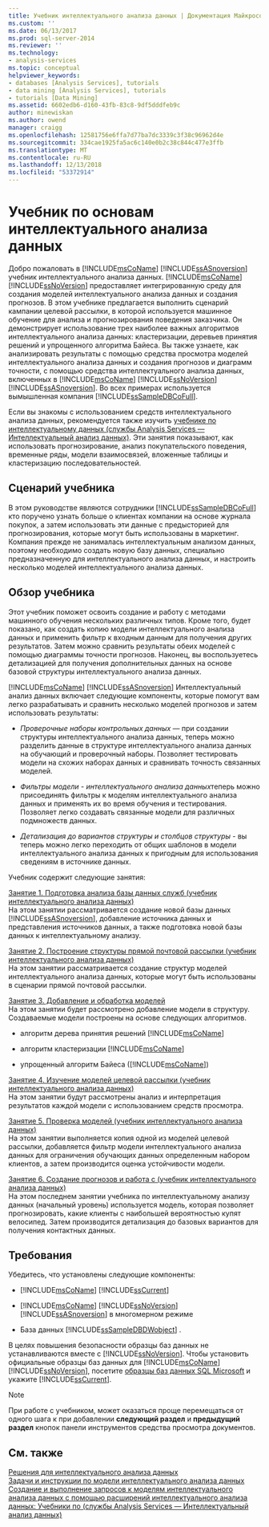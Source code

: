 ```yaml
---
title: Учебник интеллектуального анализа данных | Документация Майкрософт
ms.custom: ''
ms.date: 06/13/2017
ms.prod: sql-server-2014
ms.reviewer: ''
ms.technology:
- analysis-services
ms.topic: conceptual
helpviewer_keywords:
- databases [Analysis Services], tutorials
- data mining [Analysis Services], tutorials
- tutorials [Data Mining]
ms.assetid: 6602edb6-d160-43fb-83c8-9df5dddfeb9c
author: minewiskan
ms.author: owend
manager: craigg
ms.openlocfilehash: 12581756e6ffa7d77ba7dc3339c3f38c96962d4e
ms.sourcegitcommit: 334cae1925fa5ac6c140e0b2c38c844c477e3ffb
ms.translationtype: MT
ms.contentlocale: ru-RU
ms.lasthandoff: 12/13/2018
ms.locfileid: "53372914"
---
```

# <a name="basic-data-mining-tutorial"></a>Учебник по основам интеллектуального анализа данных
  Добро пожаловать в [!INCLUDE[msCoName](../includes/msconame-md.md)] [!INCLUDE[ssASnoversion](../includes/ssasnoversion-md.md)] учебник интеллектуального анализа данных. [!INCLUDE[msCoName](../includes/msconame-md.md)] [!INCLUDE[ssNoVersion](../includes/ssnoversion-md.md)] предоставляет интегрированную среду для создания моделей интеллектуального анализа данных и создания прогнозов. В этом учебнике предлагается выполнить сценарий кампании целевой рассылки, в которой используется машинное обучение для анализа и прогнозирования поведения заказчика. Он демонстрирует использование трех наиболее важных алгоритмов интеллектуального анализа данных: кластеризации, деревьев принятия решений и упрощенного алгоритма Байеса. Вы также узнаете, как анализировать результаты с помощью средства просмотра моделей интеллектуального анализа данных и создания прогнозов и диаграмм точности, с помощью средства интеллектуального анализа данных, включенных в [!INCLUDE[msCoName](../includes/msconame-md.md)] [!INCLUDE[ssNoVersion](../includes/ssnoversion-md.md)] [!INCLUDE[ssASnoversion](../includes/ssasnoversion-md.md)]. Во всех примерах используется вымышленная компания [!INCLUDE[ssSampleDBCoFull](../includes/sssampledbcofull-md.md)].  
  
 Если вы знакомы с использованием средств интеллектуального анализа данных, рекомендуется также изучить [учебнике по интеллектуальному данных &#40;службы Analysis Services — Интеллектуальный анализ данных&#41;](../../2014/tutorials/intermediate-data-mining-tutorial-analysis-services-data-mining.md). Эти занятия показывают, как использовать прогнозирование, анализ покупательского поведения, временные ряды, модели взаимосвязей, вложенные таблицы и кластеризацию последовательностей.  
  
## <a name="tutorial-scenario"></a>Сценарий учебника  
 В этом руководстве являются сотрудники [!INCLUDE[ssSampleDBCoFull](../includes/sssampledbcofull-md.md)] кто поручено узнать больше о клиентах компании на основе журнала покупок, а затем использовать эти данные с предысторией для прогнозирования, которые могут быть использованы в маркетинг. Компания прежде не занималась интеллектуальным анализом данных, поэтому необходимо создать новую базу данных, специально предназначенную для интеллектуального анализа данных, и настроить несколько моделей интеллектуального анализа данных.  
  
## <a name="what-you-will-learn"></a>Обзор учебника  
 Этот учебник поможет освоить создание и работу с методами машинного обучения нескольких различных типов. Кроме того, будет показано, как создать копию модели интеллектуального анализа данных и применить фильтр к входным данным для получения других результатов. Затем можно сравнить результаты обеих моделей с помощью диаграммы точности прогнозов. Наконец, вы воспользуетесь детализацией для получения дополнительных данных на основе базовой структуры интеллектуального анализа данных.  
  
 [!INCLUDE[msCoName](../includes/msconame-md.md)] [!INCLUDE[ssASnoversion](../includes/ssasnoversion-md.md)] Интеллектуальный анализ данных включает следующие компоненты, которые помогут вам легко разрабатывать и сравнить несколько моделей прогнозов и затем использовать результаты:  
  
-   *Проверочные наборы контрольных данных —* при создании структуры интеллектуального анализа данных, теперь можно разделить данные в структуре интеллектуального анализа данных на обучающий и проверочный наборы. Позволяет тестировать модели на схожих наборах данных и сравнивать точность связанных моделей.  
  
-   *Фильтры модели - интеллектуального анализа данных*теперь можно присоединять фильтры к моделям интеллектуального анализа данных и применять их во время обучения и тестирования. Позволяет легко создавать связанные модели для различных подмножеств данных.  
  
-   *Детализация до вариантов структуры и столбцов структуры -* вы теперь можно легко переходить от общих шаблонов в модели интеллектуального анализа данных к пригодным для использования сведениям в источнике данных.  
  
 Учебник содержит следующие занятия:  
  
 [Занятие 1. Подготовка анализа базы данных служб &#40;учебник интеллектуального анализа данных&#41;](../../2014/tutorials/lesson-1-preparing-the-analysis-services-database-basic-data-mining-tutorial.md)  
 На этом занятии рассматривается создание новой базы данных [!INCLUDE[ssASnoversion](../includes/ssasnoversion-md.md)], добавление источника данных и представления источников данных, а также подготовка новой базы данных к интеллектуальному анализу.  
  
 [Занятие 2. Построение структуры прямой почтовой рассылки &#40;учебник интеллектуального анализа данных&#41;](../../2014/tutorials/lesson-2-building-a-targeted-mailing-structure-basic-data-mining-tutorial.md)  
 На этом занятии рассматривается создание структур моделей интеллектуального анализа данных, которые могут быть использованы в сценарии прямой почтовой рассылки.  
  
 [Занятие 3. Добавление и обработка моделей](../../2014/tutorials/lesson-3-adding-and-processing-models.md)  
 На этом занятии будет рассмотрено добавление модели в структуру. Создаваемые модели построены на основе следующих алгоритмов.  
  
-   алгоритм дерева принятия решений [!INCLUDE[msCoName](../includes/msconame-md.md)]  
  
-   алгоритм кластеризации [!INCLUDE[msCoName](../includes/msconame-md.md)]  
  
-   упрощенный алгоритм Байеса ([!INCLUDE[msCoName](../includes/msconame-md.md)])  
  
 [Занятие 4. Изучение моделей целевой рассылки &#40;учебник интеллектуального анализа данных&#41;](../../2014/tutorials/lesson-4-exploring-the-targeted-mailing-models-basic-data-mining-tutorial.md)  
 На этом занятии будут рассмотрены анализ и интерпретация результатов каждой модели с использованием средств просмотра.  
  
 [Занятие 5. Проверка моделей &#40;учебник интеллектуального анализа данных&#41;](../../2014/tutorials/lesson-5-testing-models-basic-data-mining-tutorial.md)  
 На этом занятии выполняется копия одной из моделей целевой рассылки, добавляется фильтр модели интеллектуального анализа данных для ограничения обучающих данных определенным набором клиентов, а затем производится оценка устойчивости модели.  
  
 [Занятие 6. Создание прогнозов и работа с &#40;учебник интеллектуального анализа данных&#41;](../../2014/tutorials/lesson-6-creating-and-working-with-predictions-basic-data-mining-tutorial.md)  
 На этом последнем занятии учебника по интеллектуальному анализу данных (начальный уровень) используется модель, которая позволяет прогнозировать, какие клиенты с наибольшей вероятностью купят велосипед. Затем производится детализация до базовых вариантов для получения контактных данных.  
  
## <a name="requirements"></a>Требования  
 Убедитесь, что установлены следующие компоненты:  
  
-   [!INCLUDE[msCoName](../includes/msconame-md.md)] [!INCLUDE[ssCurrent](../includes/sscurrent-md.md)]  
  
-   [!INCLUDE[msCoName](../includes/msconame-md.md)] [!INCLUDE[ssNoVersion](../includes/ssnoversion-md.md)] [!INCLUDE[ssASnoversion](../includes/ssasnoversion-md.md)] в многомерном режиме  
  
-   База данных [!INCLUDE[ssSampleDBDWobject](../includes/sssampledbdwobject-md.md)] .  
  
 В целях повышения безопасности образцы баз данных не устанавливаются вместе с [!INCLUDE[ssNoVersion](../includes/ssnoversion-md.md)]. Чтобы установить официальные образцы баз данных для [!INCLUDE[msCoName](../includes/msconame-md.md)] [!INCLUDE[ssNoVersion](../includes/ssnoversion-md.md)], посетите [образцы баз данных SQL Microsoft](https://go.microsoft.com/fwlink/?LinkId=88417) и укажите [!INCLUDE[ssCurrent](../includes/sscurrent-md.md)].  
  
> [!NOTE]  
>  При работе с учебником, может оказаться проще перемещаться от одного шага к при добавлении **следующий раздел** и **предыдущий раздел** кнопок панели инструментов средства просмотра документов.  
  
## <a name="see-also"></a>См. также  
 [Решения для интеллектуального анализа данных](../../2014/analysis-services/data-mining/data-mining-solutions.md)   
 [Задачи и инструкции по модели интеллектуального анализа данных](../../2014/analysis-services/data-mining/mining-model-tasks-and-how-tos.md)   
 [Создание и выполнение запросов к моделям интеллектуального анализа данных с помощью расширений интеллектуального анализа данных: Учебники по &#40;службы Analysis Services — Интеллектуальный анализ данных&#41;](../../2014/tutorials/create-query-data-mining-models-dmx-tutorials.md)  
  
  
